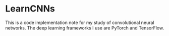 # LearnCNNs
This is a code implementation note for my study of convolutional neural networks. The deep learning frameworks I use are PyTorch and TensorFlow.
